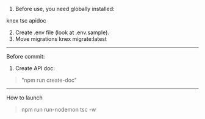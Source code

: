 1. Before use, you need globally installed:

knex
tsc
apidoc

2. Create .env file (look at .env.sample).
3. Move migrations knex migrate:latest 


---
Before commit:
1) Create API doc: 
> "npm run create-doc"


---
How to launch
> npm run run-nodemon
> tsc -w